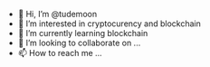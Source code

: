 - 👋 Hi, I’m @tudemoon
- 👀 I’m interested in cryptocurency and blockchain
- 🌱 I’m currently learning blockchain
- 💞️ I’m looking to collaborate on ...
- 📫 How to reach me ...

<!---
tudemoon/tudemoon is a ✨ special ✨ repository because its `README.md` (this file) appears on your GitHub profile.
You can click the Preview link to take a look at your changes.
--->
